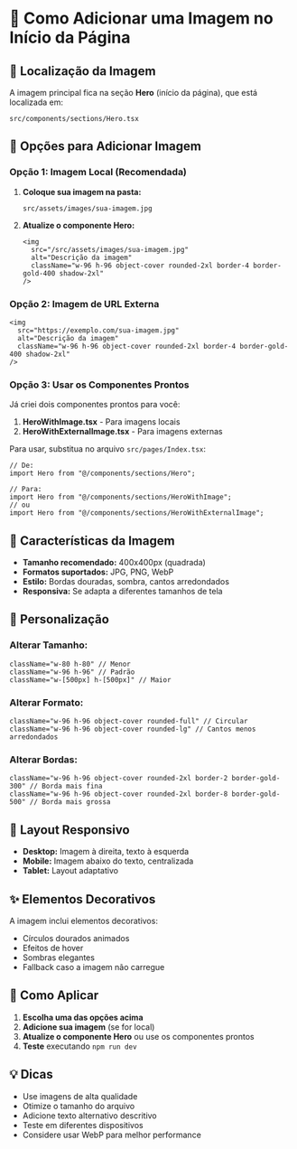 # 📸 Como Adicionar uma Imagem no Início da Página

## 🎯 Localização da Imagem

A imagem principal fica na seção **Hero** (início da página), que está localizada em:
```
src/components/sections/Hero.tsx
```

## 📁 Opções para Adicionar Imagem

### **Opção 1: Imagem Local (Recomendada)**

1. **Coloque sua imagem na pasta:**
   ```
   src/assets/images/sua-imagem.jpg
   ```

2. **Atualize o componente Hero:**
   ```tsx
   <img 
     src="/src/assets/images/sua-imagem.jpg" 
     alt="Descrição da imagem"
     className="w-96 h-96 object-cover rounded-2xl border-4 border-gold-400 shadow-2xl"
   />
   ```

### **Opção 2: Imagem de URL Externa**

```tsx
<img 
  src="https://exemplo.com/sua-imagem.jpg" 
  alt="Descrição da imagem"
  className="w-96 h-96 object-cover rounded-2xl border-4 border-gold-400 shadow-2xl"
/>
```

### **Opção 3: Usar os Componentes Prontos**

Já criei dois componentes prontos para você:

1. **HeroWithImage.tsx** - Para imagens locais
2. **HeroWithExternalImage.tsx** - Para imagens externas

Para usar, substitua no arquivo `src/pages/Index.tsx`:
```tsx
// De:
import Hero from "@/components/sections/Hero";

// Para:
import Hero from "@/components/sections/HeroWithImage";
// ou
import Hero from "@/components/sections/HeroWithExternalImage";
```

## 🎨 Características da Imagem

- **Tamanho recomendado:** 400x400px (quadrada)
- **Formatos suportados:** JPG, PNG, WebP
- **Estilo:** Bordas douradas, sombra, cantos arredondados
- **Responsiva:** Se adapta a diferentes tamanhos de tela

## 🔧 Personalização

### **Alterar Tamanho:**
```tsx
className="w-80 h-80" // Menor
className="w-96 h-96" // Padrão
className="w-[500px] h-[500px]" // Maior
```

### **Alterar Formato:**
```tsx
className="w-96 h-96 object-cover rounded-full" // Circular
className="w-96 h-96 object-cover rounded-lg" // Cantos menos arredondados
```

### **Alterar Bordas:**
```tsx
className="w-96 h-96 object-cover rounded-2xl border-2 border-gold-300" // Borda mais fina
className="w-96 h-96 object-cover rounded-2xl border-8 border-gold-500" // Borda mais grossa
```

## 📱 Layout Responsivo

- **Desktop:** Imagem à direita, texto à esquerda
- **Mobile:** Imagem abaixo do texto, centralizada
- **Tablet:** Layout adaptativo

## ✨ Elementos Decorativos

A imagem inclui elementos decorativos:
- Círculos dourados animados
- Efeitos de hover
- Sombras elegantes
- Fallback caso a imagem não carregue

## 🚀 Como Aplicar

1. **Escolha uma das opções acima**
2. **Adicione sua imagem** (se for local)
3. **Atualize o componente Hero** ou use os componentes prontos
4. **Teste** executando `npm run dev`

## 💡 Dicas

- Use imagens de alta qualidade
- Otimize o tamanho do arquivo
- Adicione texto alternativo descritivo
- Teste em diferentes dispositivos
- Considere usar WebP para melhor performance
